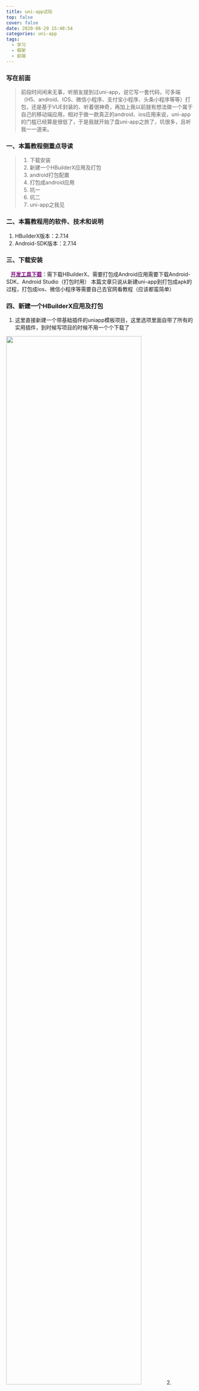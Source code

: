 ```yaml
---
title: uni-app试玩
top: false
cover: false
date: 2020-06-29 15:40:54
categories: uni-app
tags: 
  - 学习
  - 框架
  - 前端
---
```


### 写在前面
> 前段时间闲来无事，听朋友提到过uni-app，说它写一套代码，可多端（H5、android、IOS、微信小程序、支付宝小程序、头条小程序等等）打包，还是基于VUE封装的、听着很神奇，再加上我以前就有想法做一个属于自己的移动端应用，相对于做一款真正的android、ios应用来说，uni-app的门槛已经算是很低了，于是我就开始了盘uni-app之旅了，坑很多，且听我一一道来。

### 一、本篇教程侧重点导读
> 1. 下载安装
> 2. 新建一个HBuilderX应用及打包
> 3. android打包配置
> 4. 打包成android应用
> 5. 坑一
> 6. 坑二
> 7. uni-app之我见


### 二、本篇教程用的软件、技术和说明
1. HBuilderX版本：2.7.14
2. Android-SDK版本：2.7.14

### 三、下载安装
 &#160; &#160;[**<font color=purple>开发工具下载</font>**](https://nativesupport.dcloud.net.cn/AppDocs/usesdk/android "download")：需下载HBuilderX、需要打包成Android应用需要下载Android-SDK、Android Studio（打包时用）
 本篇文章只说从新建uni-app到打包成apk的过程，打包成ios、微信小程序等需要自己去官网看教程（应该都蛮简单）

### 四、新建一个HBuilderX应用及打包
1. 这里直接新建一个带基础插件的uniapp模板项目，这里选项里面自带了所有的实用插件，到时候写项目的时候不用一个个下载了
 <img style="width:85%;height:85%" src="http://staticfile.erdongchen.top/blog/blogPicture/20200629/4.1.png"  align=left/>
2. HBuilderX直接打包刚刚新建的前端项目：
 <img style="width:85%;height:85%" src="http://staticfile.erdongchen.top/blog/blogPicture/20200629/4.2.png"  align=left/>
3. 成功打包前端项目后会输出如下目录
 <img style="width:85%;height:85%" src="http://staticfile.erdongchen.top/blog/blogPicture/20200629/4.3.png"  align=left/>
 
### 五、android打包配置
1. 打开Android Studio编辑器，导入Android-SDK中自带的项目，等待编辑器自动构建完成：
 <img style="width:85%;height:85%" src="http://staticfile.erdongchen.top/blog/blogPicture/20200629/5.1.png"  align=left/>
 <font color=green>备注：之所以导入HBuilder-Integrate-AS是因为这个自带了uni-app打包成apk的SDK工具，不要再复制粘贴了</font>
2. 将在HBuilderX中打包好的前端项目导入到apps文件夹中，并删除这里面的示例项目
 <img style="width:85%;height:85%" src="http://staticfile.erdongchen.top/blog/blogPicture/20200629/5.2.png"  align=left/>
 
### 六、打包成android应用
1. 修改如下几个地方的配置：
 <img style="width:85%;height:85%" src="http://staticfile.erdongchen.top/blog/blogPicture/20200629/6.1.png"  align=left/>
2. 引入uni-app的SDK：
 将下图一中的uniapp-release.aar包放到图二位置
 <img style="width:85%;height:85%" src="http://staticfile.erdongchen.top/blog/blogPicture/20200629/6.2.1.png"  align=left/>
 <img style="width:85%;height:85%" src="http://staticfile.erdongchen.top/blog/blogPicture/20200629/6.2.2.png"  align=left/>
 
3. 再把项目中的simpleDemo模块给删除掉，再自动构建一遍
4. 打包成apk：
 点击这里
 <img style="width:85%;height:85%" src="http://staticfile.erdongchen.top/blog/blogPicture/20200629/6.4.1.png"  align=left/>
 第一步
 <img style="width:85%;height:85%" src="http://staticfile.erdongchen.top/blog/blogPicture/20200629/6.4.2.png"  align=left/>
 第二步
 <img style="width:85%;height:85%" src="http://staticfile.erdongchen.top/blog/blogPicture/20200629/6.4.3.png"  align=left/>
 <font color=green>备注：这里的keystore可以用java生成一个免费的，百度即可</font>
 
 最后一步
 <img style="width:85%;height:85%" src="http://staticfile.erdongchen.top/blog/blogPicture/20200629/6.4.4.png"  align=left/>
5. 安装app后看效果：
 安装完毕后打开能看到这个页面就说明打包成功：
 <img style="width:40%;height:40%" src="http://staticfile.erdongchen.top/blog/blogPicture/20200629/6.5.jpg"  align=left/>

### 七、坑一
 HBuilderX的版本和Android-SDK的版本需要一致，不然打包出来的app会有白屏的现象；

### 八、坑二
 最开始打包成apk的时候可能会**<font color=red>报错</font>**：
 <img style="width:85%;height:85%" src="http://staticfile.erdongchen.top/blog/blogPicture/20200629/8.1.png"  align=left/>
 **<font color=green>解决方案</font>**：将报错提示的模块复制粘贴到app模块下的build.gradle文件里面去，在重新编译打包即可

### 九、uni-app之我见
1. uniapp主打一套代码，各端编译。确实很吸引人，只有真正的摸过这个框架才知道这里面的水还是蛮深的，如果真想一套代码发布成app、各端小程序的话累死你，踩坑能踩到你断气！
2. uniapp出自国产，开箱即用，基于vue，上手简单，支持是必须的，更新迭代也非常快，也正是因为能多端编译，只有真正了解里面的套路之后才能快速开发；
3. uniapp的插件我感觉都是出自个人之手，并非官方，所以很多插件bug多多！官方最喜欢搞什么插件大赛，让各路牛鬼蛇神去参加，好的插件就可以放到插件市场，供开发者使用，基础插件好用到是好用，但是高级点的就bug多多或者作者收费；（bug多也正是因为个人插件没有全平台测试就发布出来，用的人不小心就成了踩坑倒霉蛋了）
4. 可能uniapp的官方团队重心放在各端的SDK版本迭代和bug修复上，周边插件上并不是那么完善